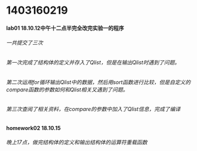 # 1403160219
#### lab01  18.10.12中午十二点半完全改完实验一的程序
###### 一共提交了三次
###### 第一次完成了结构体的定义并存入了Qlist，但是在输出Qlist时遇到了问题。
###### 第二次运用for循环输出Qlist中的数据，然后用sort函数进行比较，但是自定义的compare函数的参数如何和Qlist相关又遇到了问题。
###### 第三次查阅了相关资料，在compare的参数中加入了Qlist信息，完成了编译

#### homework02 18.10.15
###### 晚上17点，做完结构体的定义和输出结构体的运算符重载函数
